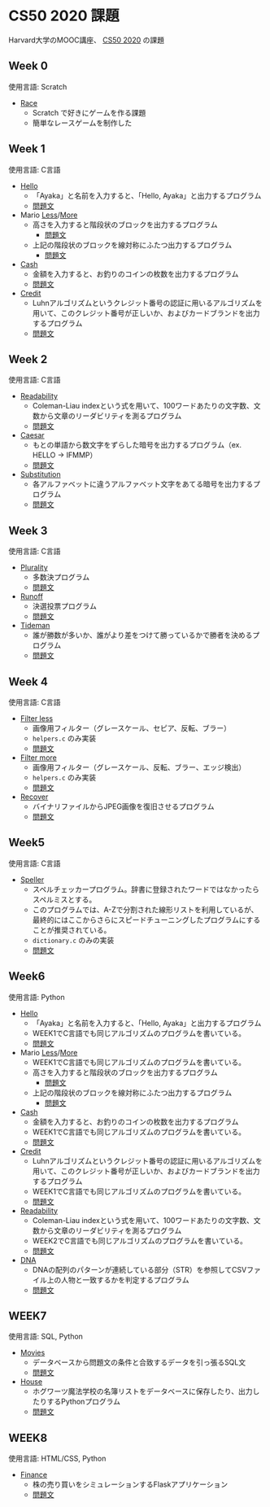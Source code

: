 #  CS50 2020 課題

Harvard大学のMOOC講座、 [CS50 2020](https://cs50.harvard.edu/x/2020/) の課題

## Week 0
使用言語: Scratch
- [Race](pset0/Race.sb3)
  - Scratch で好きにゲームを作る課題
  - 簡単なレースゲームを制作した

## Week 1
使用言語: C言語
- [Hello](pset1/hello/hello.c)
  - 「Ayaka」と名前を入力すると、「Hello, Ayaka」と出力するプログラム
  - [問題文](https://cs50.harvard.edu/x/2020/psets/1/hello/)
- Mario [Less](pset1/mario/less/mario.c)/[More](pset1/mario/more/mario.c)
  - 高さを入力すると階段状のブロックを出力するプログラム
    - [問題文](https://cs50.harvard.edu/x/2020/psets/1/mario/less/)
  - 上記の階段状のブロックを線対称にふたつ出力するプログラム
    - [問題文](https://cs50.harvard.edu/x/2020/psets/1/mario/more/)
- [Cash](pset1/cash/cash.c)
  - 金額を入力すると、お釣りのコインの枚数を出力するプログラム
  - [問題文](https://cs50.harvard.edu/x/2020/psets/1/cash/)
- [Credit](pset1/credit/credit.c)
  - Luhnアルゴリズムというクレジット番号の認証に用いるアルゴリズムを用いて、このクレジット番号が正しいか、およびカードブランドを出力するプログラム
  - [問題文](https://cs50.harvard.edu/x/2020/psets/1/credit/)

## Week 2
使用言語: C言語
- [Readability](pset2/readability/readability.c)
  - Coleman-Liau indexという式を用いて、100ワードあたりの文字数、文数から文章のリーダビリティを測るプログラム
  - [問題文](https://cs50.harvard.edu/x/2020/psets/2/readability/)
- [Caesar](pset2/caesar/caesar.c)
  - もとの単語から数文字をずらした暗号を出力するプログラム（ex. HELLO → IFMMP）
  - [問題文](https://cs50.harvard.edu/x/2020/psets/2/caesar/)
- [Substitution](pset2/substitution/substitution.c)
  - 各アルファベットに違うアルファベット文字をあてる暗号を出力するプログラム
  - [問題文](https://cs50.harvard.edu/x/2020/psets/2/substitution/)

## Week 3
使用言語: C言語
- [Plurality](pset3/plurality/plurality.c)
  - 多数決プログラム
  - [問題文](https://cs50.harvard.edu/x/2020/psets/3/plurality/)
- [Runoff](pset3/runoff/runoff.c)
  - 決選投票プログラム
  - [問題文](https://cs50.harvard.edu/x/2020/psets/3/runoff/)
- [Tideman](pset3/tideman/tideman.c)
  - 誰が勝数が多いか、誰がより差をつけて勝っているかで勝者を決めるプログラム
  - [問題文](https://cs50.harvard.edu/x/2020/psets/3/tideman/)

## Week 4
使用言語: C言語
- [Filter less](pset4/filter/less/helpers.c)
  - 画像用フィルター（グレースケール、セピア、反転、ブラー）
  - `helpers.c` のみ実装 
  - [問題文](https://cs50.harvard.edu/x/2020/psets/4/filter/less/)
- [Filter more](pset4/filter/more/helpers.c)
  - 画像用フィルター（グレースケール、反転、ブラー、エッジ検出）
  - `helpers.c` のみ実装 
  - [問題文](https://cs50.harvard.edu/x/2020/psets/4/filter/more/)
- [Recover](pset4/recover/recover.c)
  - バイナリファイルからJPEG画像を復旧させるプログラム
  - [問題文](https://cs50.harvard.edu/x/2020/psets/4/recover/)

## Week5
使用言語: C言語
- [Speller](pset5/speller/dictionary.c)
  - スペルチェッカープログラム。辞書に登録されたワードではなかったらスペルミスとする。
  - このプログラムでは、A-Zで分割された線形リストを利用しているが、最終的にはここからさらにスピードチューニングしたプログラムにすることが推奨されている。
  - `dictionary.c` のみの実装
  - [問題文](https://cs50.harvard.edu/x/2020/psets/5/speller/)

## Week6
使用言語: Python
- [Hello](pset6/hello/hello.py)
  - 「Ayaka」と名前を入力すると、「Hello, Ayaka」と出力するプログラム
  - WEEK1でC言語でも同じアルゴリズムのプログラムを書いている。
  - [問題文](https://cs50.harvard.edu/x/2020/psets/6/hello/)
- Mario [Less](pset6/mario/less/mario.py)/[More](pset6/mario/more/mario.py)
  - WEEK1でC言語でも同じアルゴリズムのプログラムを書いている。
  - 高さを入力すると階段状のブロックを出力するプログラム
    - [問題文](https://cs50.harvard.edu/x/2020/psets/6/mario/less/)
  - 上記の階段状のブロックを線対称にふたつ出力するプログラム
    - [問題文](https://cs50.harvard.edu/x/2020/psets/6/mario/more/)
- [Cash](pset6/cash/cash.py)
  - 金額を入力すると、お釣りのコインの枚数を出力するプログラム
  - WEEK1でC言語でも同じアルゴリズムのプログラムを書いている。
  - [問題文](https://cs50.harvard.edu/x/2020/psets/6/cash/)
- [Credit](pset6/credit/credit.py)
  - Luhnアルゴリズムというクレジット番号の認証に用いるアルゴリズムを用いて、このクレジット番号が正しいか、およびカードブランドを出力するプログラム
  - WEEK1でC言語でも同じアルゴリズムのプログラムを書いている。
  - [問題文](https://cs50.harvard.edu/x/2020/psets/6/credit/)
- [Readability](pset6/readability/readability.py)
  - Coleman-Liau indexという式を用いて、100ワードあたりの文字数、文数から文章のリーダビリティを測るプログラム
  - WEEK2でC言語でも同じアルゴリズムのプログラムを書いている。
  - [問題文](https://cs50.harvard.edu/x/2020/psets/6/readability/)
- [DNA](pset6/dna/dna.py)
  - DNAの配列のパターンが連続している部分（STR）を参照してCSVファイル上の人物と一致するかを判定するプログラム
  - [問題文](https://cs50.harvard.edu/x/2020/psets/6/dna/)

## WEEK7
使用言語: SQL, Python
- [Movies](pset7/movies)
  - データベースから問題文の条件と合致するデータを引っ張るSQL文
  - [問題文](https://cs50.harvard.edu/x/2020/psets/7/movies/)
- [House](pset7/houses)
  - ホグワーツ魔法学校の名簿リストをデータベースに保存したり、出力したりするPythonプログラム
  - [問題文](https://cs50.harvard.edu/x/2020/psets/7/houses/)

## WEEK8
使用言語: HTML/CSS, Python
- [Finance](pset8/finance)
  - 株の売り買いをシミュレーションするFlaskアプリケーション
  - [問題文](https://cs50.harvard.edu/x/2020/tracks/web/finance/)
